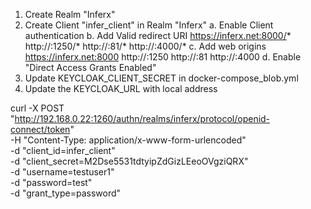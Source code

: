 1. Create Realm "Inferx"
2. Create Client "infer_client" in  Realm "Inferx"
   a. Enable Client authentication
   b. Add Valid redirect URI
       https://inferx.net:8000/*
       http://<localhost>:1250/*
       http://<localhost>:81/*
       http://<localhost>:4000/*
   c. Add web origins
       https://inferx.net:8000
       http://<localhost>:1250
       http://<localhost>:81
       http://<localhost>:4000
    d. Enable "Direct Access Grants Enabled"
3. Update KEYCLOAK_CLIENT_SECRET in docker-compose_blob.yml
4. Update the KEYCLOAK_URL with local address


curl -X POST "http://192.168.0.22:1260/authn/realms/inferx/protocol/openid-connect/token" \
     -H "Content-Type: application/x-www-form-urlencoded" \
     -d "client_id=infer_client" \
     -d "client_secret=M2Dse5531tdtyipZdGizLEeoOVgziQRX" \
     -d "username=testuser1" \
     -d "password=test" \
     -d "grant_type=password"

